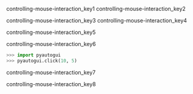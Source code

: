 controlling-mouse-interaction_key1
controlling-mouse-interaction_key2


controlling-mouse-interaction_key3
controlling-mouse-interaction_key4


controlling-mouse-interaction_key5


controlling-mouse-interaction_key6


```python
>>> import pyautogui
>>> pyautogui.click(10, 5)
```
controlling-mouse-interaction_key7


controlling-mouse-interaction_key8
